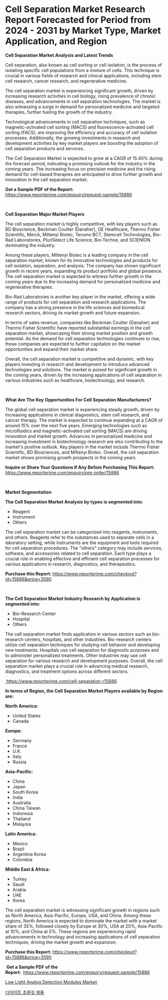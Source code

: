 <p><h1>Cell Separation Market Research Report Forecasted for Period from 2024 -  2031 by Market Type, Market Application, and Region</h1></p><p><strong>Cell Separation Market Analysis and Latest Trends</strong></p>
<p><p>Cell separation, also known as cell sorting or cell isolation, is the process of isolating specific cell populations from a mixture of cells. This technique is crucial in various fields of research and clinical applications, including stem cell research, cancer research, and regenerative medicine.</p><p>The cell separation market is experiencing significant growth, driven by increasing research activities in cell biology, rising prevalence of chronic diseases, and advancements in cell separation technologies. The market is also witnessing a surge in demand for personalized medicine and targeted therapies, further fueling the growth of the industry.</p><p>Technological advancements in cell separation techniques, such as magnetic-activated cell sorting (MACS) and fluorescence-activated cell sorting (FACS), are improving the efficiency and accuracy of cell isolation processes. Additionally, the growing investments in research and development activities by key market players are boosting the adoption of cell separation products and services.</p><p>The Cell Separation Market is expected to grow at a CAGR of 15.40% during the forecast period, indicating a promising outlook for the industry in the coming years. The increasing focus on precision medicine and the rising demand for cell-based therapies are anticipated to drive further growth and innovation in the cell separation market.</p></p>
<p><strong>Get a Sample PDF of the Report:&nbsp;</strong> <a href="https://www.reportprime.com/enquiry/request-sample/15886">https://www.reportprime.com/enquiry/request-sample/15886</a></p>
<p>&nbsp;</p>
<p><strong>Cell Separation Major Market Players</strong></p>
<p><p>The cell separation market is highly competitive, with key players such as BD Bioscience, Beckman Coulter (Danaher), GE Healthcare, Thermo Fisher Scientific, Merck, Miltenyi Biotec, Terumo BCT, Stemcell Technologies, Bio-Rad Laboratories, PluriSelect Life Science, Bio-Techne, and SCIENION dominating the industry.</p><p>Among these players, Miltenyi Biotec is a leading company in the cell separation market, known for its innovative technologies and products for cell isolation, separation, and analysis. The company has shown significant growth in recent years, expanding its product portfolio and global presence. The cell separation market is expected to witness further growth in the coming years due to the increasing demand for personalized medicine and regenerative therapies.</p><p>Bio-Rad Laboratories is another key player in the market, offering a wide range of products for cell separation and research applications. The company has a strong presence in the life sciences and biomedical research sectors, driving its market growth and future expansion.</p><p>In terms of sales revenue, companies like Beckman Coulter (Danaher) and Thermo Fisher Scientific have reported substantial earnings in the cell separation market, showcasing their strong market position and growth potential. As the demand for cell separation technologies continues to rise, these companies are expected to further capitalize on the market opportunities and expand their market share.</p><p>Overall, the cell separation market is competitive and dynamic, with key players investing in research and development to introduce advanced technologies and solutions. The market is poised for significant growth in the coming years, driven by the increasing applications of cell separation in various industries such as healthcare, biotechnology, and research.</p></p>
<p>&nbsp;</p>
<p><strong>What Are The Key Opportunities For Cell Separation Manufacturers?</strong></p>
<p><p>The global cell separation market is experiencing steady growth, driven by increasing applications in clinical diagnostics, stem cell research, and cancer therapy. The market is expected to continue expanding at a CAGR of around 15% over the next five years. Emerging technologies such as microfluidics and magnetic-activated cell sorting (MACS) are driving innovation and market growth. Advances in personalized medicine and increasing investment in biotechnology research are also contributing to the market's positive outlook. Key players in the market include Thermo Fisher Scientific, BD Biosciences, and Miltenyi Biotec. Overall, the cell separation market shows promising growth prospects in the coming years.</p></p>
<p><strong>Inquire or Share Your Questions If Any Before Purchasing This Report:</strong> <a href="https://www.reportprime.com/enquiry/pre-order/15886">https://www.reportprime.com/enquiry/pre-order/15886</a></p>
<p>&nbsp;</p>
<p><strong>Market Segmentation</strong></p>
<p><strong>The Cell Separation Market Analysis by types is segmented into:</strong></p>
<p><ul><li>Reagent</li><li>Instrument</li><li>Others</li></ul></p>
<p><p>The cell separation market can be categorized into reagents, instruments, and others. Reagents refer to the substances used to separate cells in a laboratory setting, while instruments are the equipment and tools required for cell separation procedures. The "others" category may include services, software, and accessories related to cell separation. Each type plays a crucial role in enabling effective and efficient cell separation processes for various applications in research, diagnostics, and therapeutics.</p></p>
<p><strong>Purchase this Report:&nbsp;</strong><a href="https://www.reportprime.com/checkout?id=15886&price=3590">https://www.reportprime.com/checkout?id=15886&price=3590</a></p>
<p>&nbsp;</p>
<p><strong>The Cell Separation Market Industry Research by Application is segmented into:</strong></p>
<p><ul><li>Bio-Research Center</li><li>Hospital</li><li>Others</li></ul></p>
<p><p>The cell separation market finds application in various sectors such as bio-research centers, hospitals, and other industries. Bio-research centers utilize cell separation techniques for studying cell behavior and developing new treatments. Hospitals use cell separation for diagnostic purposes and to administer personalized treatments. Other industries may use cell separation for various research and development purposes. Overall, the cell separation market plays a crucial role in advancing medical research, diagnostics, and treatment options across different sectors.</p></p>
<p><a href="https://www.reportprime.com/cell-separation-r15886">&nbsp;https://www.reportprime.com/cell-separation-r15886</a></p>
<p><strong>In terms of Region, the Cell Separation Market Players available by Region are:</strong></p>
<p>
    <p> <strong> North America: </strong>
        <ul>
            <li>United States</li>
            <li>Canada</li>
        </ul>
        </p> 
    <p> <strong> Europe: </strong>
        <ul>
            <li>Germany</li>
            <li>France</li>
            <li>U.K.</li>
            <li>Italy</li>
            <li>Russia</li>
        </ul>
        </p> 
    <p> <strong> Asia-Pacific: </strong>
        <ul>
            <li>China</li>
            <li>Japan</li>
            <li>South Korea</li>
            <li>India</li>
            <li>Australia</li>
            <li>China Taiwan</li>
            <li>Indonesia</li>
            <li>Thailand</li>
            <li>Malaysia</li>
        </ul>
        </p> 
    <p> <strong> Latin America: </strong>
        <ul>
            <li>Mexico</li>
            <li>Brazil</li>
            <li>Argentina Korea</li>
            <li>Colombia</li>
        </ul>
        </p> 
    <p> <strong> Middle East & Africa: </strong>
        <ul>
            <li>Turkey</li>
            <li>Saudi</li>
            <li>Arabia</li>
            <li>UAE</li>
            <li>Korea</li>
        </ul>
    </p>
    </p>
<p><p>The cell separation market is witnessing significant growth in regions such as North America, Asia-Pacific, Europe, USA, and China. Among these regions, North America is expected to dominate the market with a market share of 35%, followed closely by Europe at 30%, USA at 20%, Asia-Pacific at 10%, and China at 5%. These regions are experiencing rapid advancements in technology and increasing applications of cell separation techniques, driving the market growth and expansion.</p></p>
<p><strong>Purchase this Report: </strong><a href="https://www.reportprime.com/checkout?id=15886&price=3590">https://www.reportprime.com/checkout?id=15886&price=3590</a></p>
<p>&nbsp;<strong>Get a Sample PDF of the Report:&nbsp;&nbsp;</strong><a href="https://www.reportprime.com/enquiry/request-sample/15886">https://www.reportprime.com/enquiry/request-sample/15886</a></p>
<p><strong></strong></p>
<p><p><a href="https://three-jumbo-f6d.notion.site/Low-Light-Analog-Detection-Modules-Market-Trends-and-Market-Analysis-forecasted-for-period-2024-2031-da2b09e8b1ab401d9d073743c80225a9">Low Light Analog Detection Modules Market</a></p><p><a href="https://medium.com/@maryamsipes/%EC%8B%9D%EC%9D%B4-%EC%B4%88%EC%BD%9C%EB%A6%BF-%EC%A0%9C%ED%92%88-%EC%8B%9C%EC%9E%A5-%EC%8B%9C%EC%9E%A5-%EC%A0%90%EC%9C%A0%EC%9C%A8-%EC%8B%9C%EC%9E%A5-%EB%8F%99%ED%96%A5-%EB%B0%8F-%EB%AF%B8%EB%9E%98-%EC%84%B1%EC%9E%A5-%ED%83%90%EC%83%89-5a7f84d0f351">다이어트 초콜릿 제품</a></p></p>